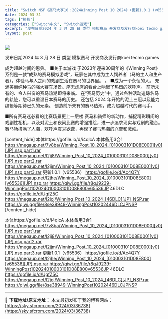 ```yaml
---
title: "Switch NSP《赛马大亨10：2024Winning Post 10 2024》+更新1.0.1 (v65536)+46DLC 日文 11.7G"
date: 2024-03-31
tags: ["模拟"]
categories: ["Switch中文", "Switch游戏"]
excerpt: "发布日期2024 年 3 月 28 日 类型 模拟赛马 开发商及发行商koei tecmo games 成为超越时间的恩典。 ■关于本游戏 于2023年迎来30周年的《Winning Post》系列是一款“成熟的赛马模拟游戏”，玩家在其中成为主人饲养者（马的主人和生产者），体验马与人之间的戏剧生活在&hellip;"
layout: post
---
```


<img class="aligncenter" src="https://sky.sfcrom.com/wp-content/uploads/2024/03/20240331154526-71b1b.jpeg" />

发布日期2024 年 3 月 28 日
类型	模拟赛马
开发商及发行商koei tecmo games

成为超越时间的恩典。
■关于本游戏
于2023年迎来30周年的《Winning Post》系列是一款“成熟的赛马模拟游戏”，玩家在其中成为主人饲养者（马的主人和生产者），体验马与人之间的戏剧生活在赛马的世界里。 。
■成为一个永恒的人。
充满美丽纯种马的强大赛车场景。座无虚席的看台上响起了热烈的欢呼声。
前所未有的、令人兴奋的赛马热潮即将来临。
在“赛马历史”中，通过各种活动追踪名马的轨迹，您可以重温日本赛马的历史。
还包括 2024 年开始的泥土三冠以及能力编辑等期待已久的元素。
创造前所未有的赛马热潮，成为超越时代的赛马手。

■所有赛马迷必看的比赛场景更上一层楼
赛马和骑师的新动作，捕捉精彩瞬间的戏剧性相机，以及对泥土和夜间比赛的增强描绘，进一步追求现实与戏剧的融合。
赛马场挤满了人潮，欢呼声震耳欲聋，再现了赛马热潮的兴奋和激动。

[content_hide]
本体https://gofile.io/d/i4qlcA
本体备用3合1
https://megaup.net/7v8ba/Winning_Post_10_2024_[010003101D08E000][v0][JP].nsp.part1.rar
https://megaup.net/l2jj8/Winning_Post_10_2024_[010003101D08E000][v0][JP].nsp.part2.rar
https://megaup.net/l2jjm/Winning_Post_10_2024_[010003101D08E000][v0][JP].nsp.part3.rar
更新1.0.1（v65536）
https://gofile.io/d/Ac4Q7Y
https://megaup.net/l2jhe/Winning_Post_10_2024_[010003101D08E800][v65536][JP].nsp.rar
https://qiwi.gg/file/r8qJ9239-WinningPost102024010003101D08E800v65536JP
46DLC
https://gofile.io/d/UgfZ5C
https://megaup.net/l2joj/Winning_Post_10_2024_[46DLC][JP]_NSP.rar
https://qiwi.gg/file/8se38949-WinningPost10202446DLCJPNSP
[/content_hide]

<!--wechatfans start-->
本体https://gofile.io/d/i4qlcA
本体备用3合1
https://megaup.net/7v8ba/Winning_Post_10_2024_[010003101D08E000][v0][JP].nsp.part1.rar
https://megaup.net/l2jj8/Winning_Post_10_2024_[010003101D08E000][v0][JP].nsp.part2.rar
https://megaup.net/l2jjm/Winning_Post_10_2024_[010003101D08E000][v0][JP].nsp.part3.rar
更新1.0.1（v65536）
https://gofile.io/d/Ac4Q7Y
https://megaup.net/l2jhe/Winning_Post_10_2024_[010003101D08E800][v65536][JP].nsp.rar
https://qiwi.gg/file/r8qJ9239-WinningPost102024010003101D08E800v65536JP
46DLC
https://gofile.io/d/UgfZ5C
https://megaup.net/l2joj/Winning_Post_10_2024_[46DLC][JP]_NSP.rar
https://qiwi.gg/file/8se38949-WinningPost10202446DLCJPNSP
<!--wechatfans end-->

---
📖 **下载地址/原文地址：** 本文最初发布于我的博客网站：[https://sky.sfcrom.com/2024/03/36738](https://sky.sfcrom.com/2024/03/36738)
